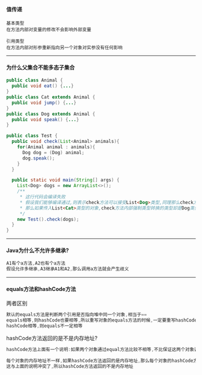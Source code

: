 #### 值传递

```
基本类型
在方法内部对变量的修改不会影响外部变量

引用类型
在方法内部对形参重新指向另一个对象对实参没有任何影响
```



---



#### 为什么父集合不能多态子集合

```java
public class Animal {
  public void eat() {...}
}
public class Cat extends Animal {
  public void jump() {...}
}
public class Dog extends Animal {
  public void speak() {...}
}

public class Test {
  public void check(List<Animal> animals){
    for(Animal animal : animals){
      Dog dog = (Dog) animal;
      dog.speak();
    }
  }

  public static void main(String[] args) {
    List<Dog> dogs = new ArrayList<>();
    /**
     * 这行代码会编译失败
     * 假设我们能够编译通过,则表示check方法可以接受List<Dog>类型,同理那么check方法也可以接受List<Cat>类型
     * 那么如果传入List<Cat>类型的对象,check方法内部强制类型转换的类型却是Dog类型,就会出现转换失败
     */
    new Test().check(dogs);
  }
}
```



---



#### Java为什么不允许多继承?

```java
A1有个a方法,A2也有个a方法
假设允许多继承,A3继承A1和A2,那么调用a方法就会产生歧义
```

---



#### equals方法和hashCode方法

两者区别

```java
默认的equals方法是判断两个引用是否指向堆中同一个对象,相当于==
equals相等,则hashCode也要相等,所以重写对象的equals方法的时候,一定要重写hashCode方法
hashCode相等,则equals不一定相等
```

hashCode方法返回的是不是内存地址?

```java
hashCode方法上面有一个说明:如果两个对象通过equal方法比较不相等,不比保证这两个对象调用hashCode方法也不相等
  
每个对象的内存地址不一样,如果hashCode方法返回的是内存地址,那么每个对象的hashCode方法返回值也一定不相等
这与上面的说明冲突了,所以hashCode方法返回的不是内存地址
```

